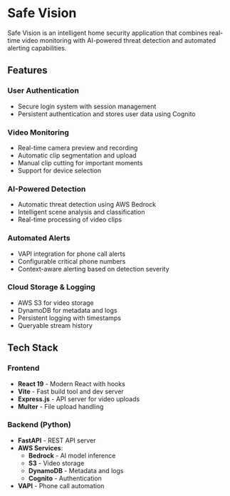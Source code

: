 # Safe Vision

Safe Vision is an intelligent home security application that combines real-time video monitoring with AI-powered threat detection and automated alerting capabilities.

## Features

### User Authentication
- Secure login system with session management
- Persistent authentication and stores user data using Cognito


### Video Monitoring
- Real-time camera preview and recording
- Automatic clip segmentation and upload
- Manual clip cutting for important moments
- Support for device selection

### AI-Powered Detection
- Automatic threat detection using AWS Bedrock
- Intelligent scene analysis and classification
- Real-time processing of video clips

### Automated Alerts
- VAPI integration for phone call alerts
- Configurable critical phone numbers
- Context-aware alerting based on detection severity

### Cloud Storage & Logging
- AWS S3 for video storage
- DynamoDB for metadata and logs
- Persistent logging with timestamps
- Queryable stream history


## Tech Stack

### Frontend
- **React 19** - Modern React with hooks
- **Vite** - Fast build tool and dev server
- **Express.js** - API server for video uploads
- **Multer** - File upload handling

### Backend (Python)
- **FastAPI** - REST API server
- **AWS Services**:
  - **Bedrock** - AI model inference
  - **S3** - Video storage
  - **DynamoDB** - Metadata and logs
  - **Cognito** - Authentication
- **VAPI** - Phone call automation

